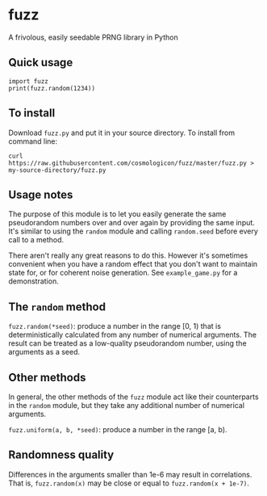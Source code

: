# fuzz
A frivolous, easily seedable PRNG library in Python

## Quick usage

    import fuzz
    print(fuzz.random(1234))

## To install

Download `fuzz.py` and put it in your source directory. To install from command line:

	curl https://raw.githubusercontent.com/cosmologicon/fuzz/master/fuzz.py > my-source-directory/fuzz.py

## Usage notes

The purpose of this module is to let you easily generate the same pseudorandom numbers over and over
again by providing the same input. It's similar to using the `random` module and calling
`random.seed` before every call to a method.

There aren't really any great reasons to do this. However it's sometimes convenient when you have a
random effect that you don't want to maintain state for, or for coherent noise generation. See
`example_game.py` for a demonstration.

## The `random` method

`fuzz.random(*seed)`: produce a number in the range [0, 1) that is deterministically calculated from
any number of numerical arguments. The result can be treated as a low-quality pseudorandom number,
using the arguments as a seed.

## Other methods

In general, the other methods of the `fuzz` module act like their counterparts in the `random`
module, but they take any additional number of numerical arguments.

`fuzz.uniform(a, b, *seed)`: produce a number in the range [a, b).

## Randomness quality

Differences in the arguments smaller than 1e-6 may result in correlations. That is, `fuzz.random(x)`
may be close or equal to `fuzz.random(x + 1e-7)`.


